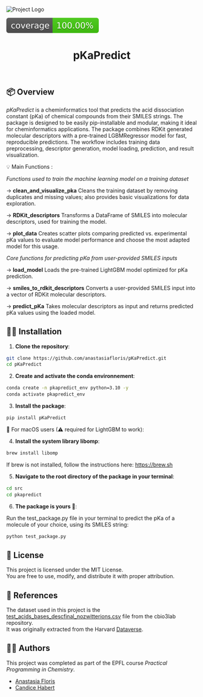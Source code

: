 ![Project Logo](assets/banner.png)

![Coverage Status](assets/coverage-badge.svg)

<h1 align="center">
pKaPredict
</h1>

<br>




## 📦 Overview

*pKaPredict* is a cheminformatics tool that predicts the acid dissociation constant (pKa) of chemical compounds from their SMILES strings.  The package is designed to be easily pip-installable and modular, making it ideal for cheminformatics applications. The package combines RDKit generated molecular descriptors with a pre-trained LGBMRegressor model for fast, reproducible predictions. The workflow includes training data preprocessing, descriptor generation, model loading, prediction, and result visualization.

💡 Main Functions :

*Functions used to train the machine learning model on a training dataset*

→ **clean_and_visualize_pka**
Cleans the training dataset by removing duplicates and missing values; also provides basic visualizations for data exploration.

→ **RDKit_descriptors**
Transforms a DataFrame of SMILES into molecular descriptors, used for training the model.
    
→ **plot_data**
Creates scatter plots comparing predicted vs. experimental pKa values to evaluate model performance and choose the most adapted model for this usage.

*Core functions for predicting pKa from user-provided SMILES inputs*

→ **load_model**
Loads the pre-trained LightGBM model optimized for pKa prediction.

→ **smiles_to_rdkit_descriptors**
Converts a user-provided SMILES input into a vector of RDKit molecular descriptors.

→ **predict_pKa**
Takes molecular descriptors as input and returns predicted pKa values using the loaded model.


## 👩‍💻 Installation

1. **Clone the repository**:

```bash
git clone https://github.com/anastasiafloris/pKaPredict.git
cd pKaPredict
```
2. **Create and activate the conda environnement**:
```bash
conda create -n pkapredict_env python=3.10 -y
conda activate pkapredict_env
```
3. **Install the package**:
```bash 
pip install pKaPredict
```

🍏 For macOS users (⚠ required for LightGBM to work):

4. **Install the system library libomp**:
```bash
brew install libomp
```
If brew is not installed, follow the instructions here: https://brew.sh

5. **Navigate to the root directory of the package in your terminal**:
```bash
cd src
cd pkapredict
```
6. **The package is yours 🎁**:

Run the test_package.py file in your terminal to predict the pKa of a molecule of your choice, using its SMILES string:
```bash
python test_package.py
```

## 🪪 License 

This project is licensed under the MIT License.  
You are free to use, modify, and distribute it with proper attribution.


## 📗 References

The dataset used in this project is the [test_acids_bases_descfinal_nozwitterions.csv](https://github.com/cbio3lab/pKa/blob/main/Data/test_acids_bases_descfinal_nozwitterions.csv) file from the cbio3lab repository.  
It was originally extracted from the Harvard [Dataverse](https://dataverse.harvard.edu/dataset.xhtml?persistentId=doi:10.7910/DVN/6A67L9).

## 👯‍♀️ Authors

This project was completed as part of the EPFL course *Practical Programming in Chemistry*.
- [Anastasia Floris](https://github.com/anastasiafloris)  
- [Candice Habert](https://github.com/candicehbt)